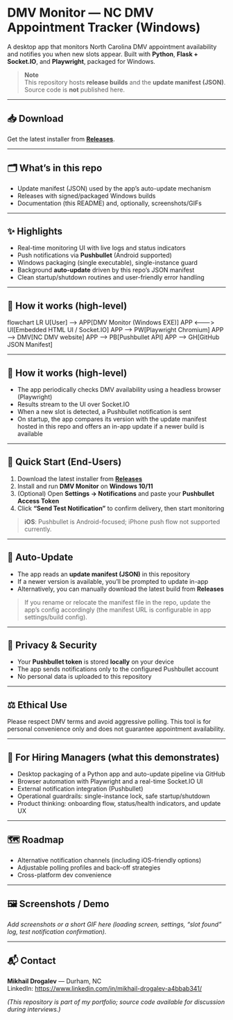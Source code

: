 # DMV Monitor — NC DMV Appointment Tracker (Windows)

A desktop app that monitors North Carolina DMV appointment availability and notifies you when new slots appear. Built with **Python**, **Flask + Socket.IO**, and **Playwright**, packaged for Windows.

> **Note**  
> This repository hosts **release builds** and the **update manifest (JSON)**. Source code is **not** published here.

---

## 📥 Download

Get the latest installer from **[Releases](https://github.com/GizRedY/DMV-Monitor-Gumroad_Updates/releases)**.

---

## 🗂 What’s in this repo

- Update manifest (JSON) used by the app’s auto-update mechanism
- Releases with signed/packaged Windows builds
- Documentation (this README) and, optionally, screenshots/GIFs

---

## ✨ Highlights

- Real-time monitoring UI with live logs and status indicators
- Push notifications via **Pushbullet** (Android supported)
- Windows packaging (single executable), single-instance guard
- Background **auto-update** driven by this repo’s JSON manifest
- Clean startup/shutdown routines and user-friendly error handling

---

## 🧭 How it works (high-level)

flowchart LR
  U[User] --> APP[DMV Monitor (Windows EXE)]
  APP <---> UI[Embedded HTML UI / Socket.IO]
  APP --> PW[Playwright Chromium]
  APP --> DMV[NC DMV website]
  APP --> PB[Pushbullet API]
  APP --> GH[GitHub JSON Manifest]

---

## 🧭 How it works (high-level)

- The app periodically checks DMV availability using a headless browser (Playwright)
- Results stream to the UI over Socket.IO
- When a new slot is detected, a Pushbullet notification is sent
- On startup, the app compares its version with the update manifest hosted in this repo and offers an in-app update if a newer build is available

---

## 🚀 Quick Start (End-Users)

1. Download the latest installer from **[Releases](https://github.com/GizRedY/DMV-Monitor-Gumroad_Updates/releases)**
2. Install and run **DMV Monitor** on **Windows 10/11**
3. (Optional) Open **Settings → Notifications** and paste your **Pushbullet Access Token**
4. Click **“Send Test Notification”** to confirm delivery, then start monitoring

> **iOS**: Pushbullet is Android-focused; iPhone push flow not supported currently.

---

## 🔄 Auto-Update

- The app reads an **update manifest (JSON)** in this repository
- If a newer version is available, you’ll be prompted to update in-app
- Alternatively, you can manually download the latest build from **Releases**

> If you rename or relocate the manifest file in the repo, update the app’s config accordingly (the manifest URL is configurable in app settings/build config).

---

## 🔐 Privacy & Security

- Your **Pushbullet token** is stored **locally** on your device
- The app sends notifications only to the configured Pushbullet account
- No personal data is uploaded to this repository

---

## ⚖️ Ethical Use

Please respect DMV terms and avoid aggressive polling. This tool is for personal convenience only and does not guarantee appointment availability.

---

## 🧩 For Hiring Managers (what this demonstrates)

- Desktop packaging of a Python app and auto-update pipeline via GitHub
- Browser automation with Playwright and a real-time Socket.IO UI
- External notification integration (Pushbullet)
- Operational guardrails: single-instance lock, safe startup/shutdown
- Product thinking: onboarding flow, status/health indicators, and update UX

---

## 🗺 Roadmap

- Alternative notification channels (including iOS-friendly options)
- Adjustable polling profiles and back-off strategies
- Cross-platform dev convenience

---

## 🖼 Screenshots / Demo

_Add screenshots or a short GIF here (loading screen, settings, “slot found” log, test notification confirmation)._

---

## 📬 Contact

**Mikhail Drogalev** — Durham, NC  
LinkedIn: https://www.linkedin.com/in/mikhail-drogalev-a4bbab341/

*(This repository is part of my portfolio; source code available for discussion during interviews.)*

